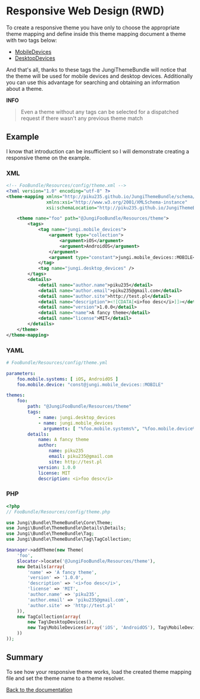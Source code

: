 Responsive Web Design (RWD)
===========================

To create a responsive theme you have only to choose the appropriate theme mapping and define inside this theme mapping
document a theme with two tags below:

* [MobileDevices](https://github.com/piku235/JungiThemeBundle/blob/master/Resources/doc/theme-tags.md#mobiledevices)
* [DesktopDevices](https://github.com/piku235/JungiThemeBundle/blob/master/Resources/doc/theme-tags.md#desktopdevices)

And that's all, thanks to these tags the JungiThemeBundle will notice that the theme will be used for mobile devices and
desktop devices. Additionally you can use this advantage for searching and obtaining an information about a theme.

**INFO**

> Even a theme without any tags can be selected for a dispatched request if there wasn't any previous theme match

Example
-------

I know that introduction can be insufficient so I will demonstrate creating a responsive theme on the example.

### XML

```xml
<!-- FooBundle/Resources/config/theme.xml -->
<?xml version="1.0" encoding="utf-8" ?>
<theme-mapping xmlns="http://piku235.github.io/JungiThemeBundle/schema/theme-mapping"
               xmlns:xsi="http://www.w3.org/2001/XMLSchema-instance"
               xsi:schemaLocation="http://piku235.github.io/JungiThemeBundle/schema/theme-mapping https://raw.githubusercontent.com/piku235/JungiThemeBundle/master/Mapping/Loader/schema/theme-1.0.xsd">

    <theme name="foo" path="@JungiFooBundle/Resources/theme">
        <tags>
            <tag name="jungi.mobile_devices">
                <argument type="collection">
                    <argument>iOS</argument>
                    <argument>AndroidOS</argument>
                </argument>
                <argument type="constant">jungi.mobile_devices::MOBILE</argument>
            </tag>
            <tag name="jungi.desktop_devices" />
        </tags>
        <details>
            <detail name="author.name">piku235</detail>
            <detail name="author.email">piku235@gmail.com</detail>
            <detail name="author.site">http://test.pl</detail>
            <detail name="description"><![CDATA[<i>foo desc</i>]]></detail>
            <detail name="version">1.0.0</detail>
            <detail name="name">A fancy theme</detail>
            <detail name="license">MIT</detail>
        </details>
    </theme>
</theme-mapping>

```

### YAML

```yml
# FooBundle/Resources/config/theme.yml

parameters:
    foo.mobile.systems: [ iOS, AndroidOS ]
    foo.mobile.device: "const@jungi.mobile_devices::MOBILE"

themes:
    foo:
        path: "@JungiFooBundle/Resources/theme"
        tags:
            - name: jungi.desktop_devices
            - name: jungi.mobile_devices
              arguments: [ "%foo.mobile.systems%", "%foo.mobile.device%" ]
        details:
            name: A fancy theme
            author:
                name: piku235
                email: piku235@gmail.com
                site: http://test.pl
            version: 1.0.0
            license: MIT
            description: <i>foo desc</i>

```

### PHP

```php
<?php
// FooBundle/Resources/config/theme.php

use Jungi\Bundle\ThemeBundle\Core\Theme;
use Jungi\Bundle\ThemeBundle\Details\Details;
use Jungi\Bundle\ThemeBundle\Tag;
use Jungi\Bundle\ThemeBundle\Tag\TagCollection;

$manager->addTheme(new Theme(
    'foo',
    $locator->locate('@JungiFooBundle/Resources/theme'),
    new Details(array(
        'name' => 'A fancy theme',
        'version' => '1.0.0',
        'description' => '<i>foo desc</i>',
        'license' => 'MIT',
        'author.name' => 'piku235',
        'author.email' => 'piku235@gmail.com',
        'author.site' => 'http://test.pl'
    )),
    new TagCollection(array(
        new Tag\DesktopDevices(),
        new Tag\MobileDevices(array('iOS', 'AndroidOS'), Tag\MobileDevices::MOBILE)
    ))
));

```

Summary
-------

To see how your responsive theme works, load the created theme mapping file and set the theme name to a theme resolver.

[Back to the documentation](https://github.com/piku235/JungiThemeBundle/blob/master/Resources/doc/index.md)